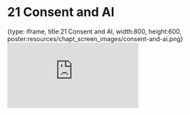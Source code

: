 # 21 Consent and AI
 
{type: iframe, title:21 Consent and AI, width:800, height:600, poster:resources/chapt_screen_images/consent-and-ai.png}
![](https://hutchdatascience.org/AI_for_Decision_Makers/no_toc/consent-and-ai.html)
 

 

